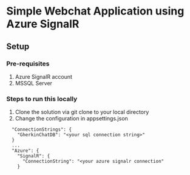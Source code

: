 ﻿# Simple Webchat Application using Azure SignalR

## Setup
### Pre-requisites
1. Azure SignalR account
2. MSSQL Server

### Steps to run this locally
1. Clone the solution via git clone to your local directory
2. Change the configuration in appsettings.json
```
  "ConnectionStrings": {
    "GherkinChatDB": "<your sql connection string>"
  }
  ...
  "Azure": {
    "SignalR": {
      "ConnectionString": "<your azure signalr connection"
    }
```

